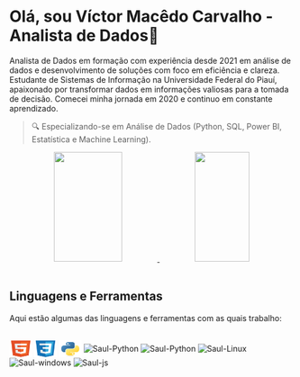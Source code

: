 # Olá, sou Víctor Macêdo Carvalho - Analista de Dados👋

Analista de Dados em formação com experiência desde 2021 em análise de dados e desenvolvimento de soluções com foco em eficiência e clareza. Estudante de Sistemas de Informação na Universidade Federal do Piauí, apaixonado por transformar dados em informações valiosas para a tomada de decisão. Comecei minha jornada em 2020 e continuo em constante aprendizado.

> 🔍 Especializando-se em Análise de Dados (Python, SQL, Power BI, Estatística e Machine Learning).

 
<div align="center">
  <a href="https://github.com/nomevict">
    <img width="49%" height="195px" src="https://github-readme-stats.vercel.app/api?username=nomevict&show_icons=true&theme=dark" />
    <img width="44%" height="195px" src="https://github-readme-stats.vercel.app/api/top-langs/?username=nomevict&hide_progress=true&theme=dark" /> 
  </a>
</div>

<br>


## Linguagens e Ferramentas

Aqui estão algumas das linguagens e ferramentas com as quais trabalho:

 <div style="display: inline_block"><br>
  <img align="center" alt="Saul-HTML" height="30" width="40" src="https://raw.githubusercontent.com/devicons/devicon/master/icons/html5/html5-original.svg">
  <img align="center" alt="Saul-CSS" height="30" width="40" src="https://raw.githubusercontent.com/devicons/devicon/master/icons/css3/css3-original.svg">
  <img align="center" alt="Saul-Python" height="30" width="40" src="https://raw.githubusercontent.com/devicons/devicon/master/icons/python/python-original.svg">
  <img align="center" alt="Saul-Python" height="30" width="40" src="https://cdn.jsdelivr.net/gh/devicons/devicon/icons/c/c-original.svg">
  <img align="center" alt="Saul-Python" height="30" width="40" src="https://cdn.jsdelivr.net/gh/devicons/devicon/icons/jupyter/jupyter-original.svg">
  <img align="center" alt="Saul-Linux" height="30" width="40" src="https://cdn.jsdelivr.net/gh/devicons/devicon/icons/linux/linux-original.svg">
  <img align="center" alt="Saul-windows" height="30" width="40" src="https://cdn.jsdelivr.net/gh/devicons/devicon/icons/windows8/windows8-original.svg">
  <img align="center" alt="Saul-js" height="30" width="40" src="https://cdn.jsdelivr.net/gh/devicons/devicon/icons/javascript/javascript-plain.svg">     
</div>

</div>
</p>


